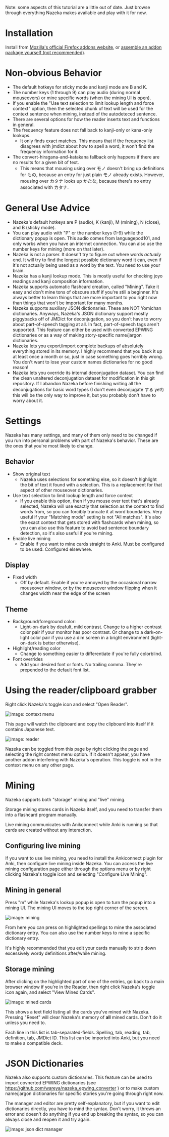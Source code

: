 Note: some aspects of this tutorial are a little out of date. Just browse through everything Nazeka makes available and play with it for now.

# Installation

Install from [Mozilla's official Firefox addons website](https://addons.mozilla.org/en-US/firefox/addon/nazeka/), or [assemble an addon package yourself (not recommended)](https://github.com/wareya/nazeka/blob/master/readme.md).

# Non-obvious Behavior

* The default hotkeys for sticky mode and kanji mode are B and K.
* The number keys (1 through 9) can play audio (during normal mouseovers) or mine specific words (when the mining UI is open).
* If you enable the "Use text selection to limit lookup length and force context" option, then the selected chunk of text will be used for the context sentence when mining, instead of the autodeteced sentence.
* There are several options for how the reader inserts text and functions in general.
* The frequency feature does not fall back to kanji-only or kana-only lookups.
  * It only finds exact matches. This means that if the frequency list disagrees with jmdict about how to spell a word, it won't find the frequency information for it.
* The convert-hiragana-and-katakana fallback only happens if there are no results for a given bit of text.
  * This means that mousing using over モノ doesn't bring up definitions for もの, because an entry for just plain モノ already exists. However, mousing over カタナ looks up かたな, because there's no entry associated with カタナ.

# General Use Advice

* Nazeka's default hotkeys are P (audio), K (kanji), M (mining), N (close), and B (sticky mode).
* You can play audio with "P" or the number keys (1-9) while the dictionary popup is open. This audio comes from languagepod101, and only works when you have an internet connection. You can also use the number keys for mining (more on that later).
* Nazeka is not a parser. It doesn't try to figure out where words *actually* end. It will try to find the longest possible dictionary word it can, even if it's not actually being used as a word by the text. You need to use your brain.
* Nazeka has a kanji lookup mode. This is mostly useful for checking joyo readings and kanji composition information.
* Nazeka supports automatic flashcard creation, called "Mining". Take it easy and don't mine tons of obscure stuff if you're still a beginner. It's always better to learn things that are more important to you right now than things that won't be important for many months.
* Nazeka supports auxiliary JSON dictionaries. These are NOT Yomichan dictionaries. Anyways, Nazeka's JSON dictionary support mostly piggybacks off of JMDict for deconjugation, so you don't have to worry about part-of-speech tagging at all. In fact, part-of-speech tags aren't supported. This feature can either be used with converted EPWING dictionaries or as a way of making story-specific name/jargon dictionaries.
* Nazeka lets you export/import complete backups of absolutely everything stored in its memory. I highly recommend that you back it up at least once a month or so, just in case something goes horribly wrong. You don't want to lose your custom names dictionaries for no good reason!
* Nazeka lets you override its internal deconjugation dataset. You can find the clean unaltered deconjugation dataset for modification in this git repository. If I abandon Nazeka before finishing writing all the deconjugations for basic word types (I don't even deconjugate する yet!) this will be the only way to improve it, but you probably don't have to worry about it.

# Settings

Nazeka has many settings, and many of them only need to be changed if you run into personal problems with part of Nazeka's behavior. These are the ones that you're most likely to change.

## Behavior

* Show original text
  * Nazeka uses selections for something else, so it doesn't highlight the bit of text it found with a selection. This is a replacement for that aspect of other mouseover dictionaries.
* Use text selection to limit lookup length and force context
  * If you enable this option, then if you mouse over text that's already selected, Nazeka will use exactly that selection as the context to find words from, so you can forcibly truncate it at word boundaries. Very useful if your "Matching mode" setting is not "All matches". It's also the exact context that gets stored with flashcards when mining, so you can also use this feature to avoid bad sentence boundary detection, so it's also useful if you're mining.
* Enable live mining
  * Enable if you want to mine cards straight to Anki. Must be configured to be used. Configured elsewhere.

## Display

* Fixed width
  * Off by default. Enable if you're annoyed by the occasional narrow mouseover window, or by the mouseover window flipping when it changes width near the edge of the screen

## Theme

* Background/foreground color:
  * Light-on-dark by deafult, mild contrast. Change to a higher contrast color pair if your monitor has poor contrast. Or change to a dark-on-light color pair if you use a dim screen in a bright environment (light-on-dark is better otherwise).
* Highlight/reading color
  * Change to something easier to differentiate if you're fully colorblind.
* Font overrides
  * Add your desired font or fonts. No trailing comma. They're prepended to the default font list.

# Using the reader/clipboard grabber

Right click Nazeka's toggle icon and select "Open Reader".

![image: context menu](https://i.imgur.com/0cBEbmn.png)

This page will watch the clipboard and copy the clipboard into itself if it contains Japanese text.

![image: reader](https://i.imgur.com/Grtm8Mp.png)

Nazeka can be toggled from this page by right clicking the page and selecting the right context menu option. If it doesn't appear, you have another addon interfering with Nazeka's operation. This toggle is not in the context menu on any other page.

# Mining

Nazeka supports both "storage" mining and "live" mining.

Storage mining stores cards in Nazeka itself, and you need to transfer them into a flashcard program manually.

Live mining communicates with Anikconnect while Anki is running so that cards are created without any interaction.

## Configuring live mining

If you want to use live mining, you need to install the Ankiconnect plugin for Anki, then configure live mining inside Nazeka. You can access the live mining configuration page either through the options menu or by right clicking Nazeka's toggle icon and selecting "Configure Live Mining".

## Mining in general

Press "m" while Nazeka's lookup popup is open to turn the popup into a mining UI. The mining UI moves to the top right corner of the screen.

![image: mining](https://i.imgur.com/z7Yjj1w.png)

From here you can press on highlighted spellings to mine the associated dictionary entry. You can also use the number keys to mine a specific dictionary entry.

It's highly recommended that you edit your cards manually to strip down excessively wordy definitions after/while mining.

## Storage mining

After clicking on the highlighted part of one of the entries, go back to a main browser window if you're in the Reader, then right click Nazeka's toggle icon again, and select "View Mined Cards".

![image: mined cards](https://i.imgur.com/bcERj3n.png)

This shows a text field listing all the cards you've mined with Nazeka. Pressing "Reset" will clear Nazeka's memory of **all** mined cards. Don't do it unless you need to.

Each line in this list is tab-separated-fields. Spelling, tab, reading, tab, definition, tab, JMDict ID. This list can be imported into Anki, but you need to make a compatible deck.

# JSON Dictionaries

Nazeka also supports custom dictionaries. This feature can be used to import covnerted EPWING dictionaries (see https://github.com/wareya/nazeka_epwing_converter ) or to make custom name/jargon dictionaries for specific stories you're going through right now.

The manager and editor are pretty self-explanatory, but if you want to edit dictionaries directly, you have to mind the syntax. Don't worry, it throws an error and doesn't do anything if you end up breaking the syntax, so you can always close and reopen it and try again.

![image: json dict manager](https://i.imgur.com/ZWOtw1O.png)
